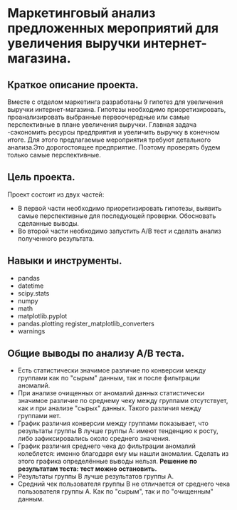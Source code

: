 # Маркетинговый анализ предложенных мероприятий для увеличения выручки интернет-магазина.
##  Краткое описание проекта.
Вместе с отделом маркетинга разработаны 9 гипотез для увеличения выручки интернет-магазина. Гипотезы необходимо приоретизировать, проанализировать выбранные первоочередные или самые перспективные в плане увеличения выручки. Главная задача -сэкономить ресурсы предприятия и увеличить выручку в конечном итоге. Для этого предлагаемые мероприятия требуют детального анализа.Это дорогостоящее предприятие. Поэтому проверять будем только самые перспективные.
##  Цель проекта.
Проект состоит из двух частей:
- В первой части необходимо приоретизировать гипотезы, выявить самые перспективные для последующей проверки. Обосновать сделанные выводы.
- Во второй части необходимо запустить А/В тест и сделать анализ полученного результата.
## Навыки и инструменты.
- pandas 
-  datetime 
- scipy.stats 
-  numpy 
-  math 
- matplotlib.pyplot 
- pandas.plotting register_matplotlib_converters
- warnings

## Общие выводы по анализу А/В теста.
-	Есть статистически значимое различие по конверсии между группами как по "сырым" данным, так и после фильтрации аномалий.
-	При анализе очищенных от аномалий данных статистически значимое различие по среднему чеку между группами отсутствует, как и при анализе "сырых" данных. Такого различия между группами нет.
-	График различия конверсии между группами показывает, что результаты группы B лучше группы A: имеют тенденцию к росту, либо зафиксировались около среднего значения.
-	График различия среднего чека до фильтрации аномалий колеблется: именно благодаря ему мы нашли аномалии. Сделать из этого графика определённые выводы нельзя.
**Решение по результатам теста: тест можно остановить.**
-	Результаты группы В лучше результатов группы А.
-	Средний чек пользователя группы В не отличается от среднего чека пользователя группы А. Как по "сырым", так и по "очищенным" данным.

